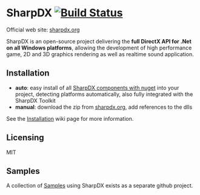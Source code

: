 # SharpDX [![Build Status](http://build.sharpdx.org/app/rest/builds/project:SharpDX/statusIcon)](http://build.sharpdx.org/project.html?projectId=SharpDX&guest=1)

Official web site: [sharpdx.org](http://sharpdx.org)

SharpDX is an open-source project delivering the **full DirectX API for .Net on all Windows platforms**, allowing the development of high performance game, 2D and 3D graphics rendering as well as realtime sound application.

## Installation

- **auto**: easy install of all [SharpDX components with nuget](http://nuget.org/packages?q=sharpdx) into your project, detecting platforms automatically, also fully integrated with the SharpDX Toolkit
- **manual**: download the zip from [sharpdx.org](http://sharpdx.org), add references to the dlls

See the [Installation][Installation] wiki page for more information.

## Licensing
 
MIT

## Samples

A collection of [Samples](https://github.com/sharpdx/SharpDX-Samples) using SharpDX exists as a separate github project.

[Installation]: https://github.com/sharpdx/SharpDX/wiki/Installation

